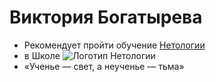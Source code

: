 # Виктория Богатырева

- Рекомендует пройти обучение [Нетологии](https://netology.ru)
- в Школе ![Логотип Нетологии](https://netology.ru/dist/public/images/logo-color-text_6748e2.svg)
- «Ученье — свет, а неученье — тьма» 